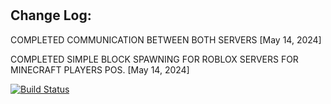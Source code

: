 # 
## Change Log:

COMPLETED COMMUNICATION BETWEEN BOTH SERVERS [May 14, 2024]




COMPLETED SIMPLE BLOCK SPAWNING FOR ROBLOX SERVERS FOR MINECRAFT PLAYERS POS. [May 14, 2024]


[![Build Status](https://travis-ci.org/joemccann/dillinger.svg?branch=master)](https://travis-ci.org/joemccann/dillinger)
